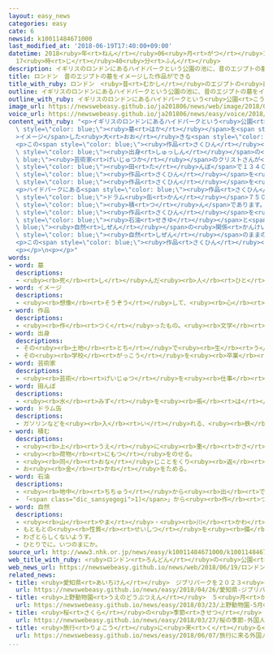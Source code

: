 ```yaml
---
layout: easy_news
categories: easy
cate: 6
newsid: k10011484671000
last_modified_at: '2018-06-19T17:40:00+09:00'
datetime: 2018<ruby>年<rt>ねん</rt></ruby>06<ruby>月<rt>がつ</rt></ruby>19<ruby>日<rt>にち</rt></ruby>
  17<ruby>時<rt>じ</rt></ruby>40<ruby>分<rt>ふん</rt></ruby>
description: イギリスのロンドンにあるハイドパークという公園の池に、昔のエジプトの墓をイメージした大きな作品ができました。
title: ロンドン　昔のエジプトの墓をイメージした作品ができる
title_with_ruby: ロンドン　<ruby>昔<rt>むかし</rt></ruby>のエジプトの<ruby>墓<rt>はか</rt></ruby>をイメージした<ruby>作品<rt>さくひん</rt></ruby>ができる
outline: イギリスのロンドンにあるハイドパークという公園の池に、昔のエジプトの墓をイメージした大きな作品ができました。
outline_with_ruby: イギリスのロンドンにあるハイドパークという<ruby>公園<rt>こうえん</rt></ruby>の<ruby>池<rt>いけ</rt></ruby>に、<ruby>昔<rt>むかし</rt></ruby>のエジプトの<ruby>墓<rt>はか</rt></ruby>をイメージした<ruby>大<rt>おお</rt></ruby>きな<ruby>作品<rt>さくひん</rt></ruby>ができました。
image_url: https://newswebeasy.github.io/ja201806/news/web/image/2018/06/19/K10011484671_1806190615_1806190627_01_02.jpg
voice_url: https://newswebeasy.github.io/ja201806/news/easy/voice/2018/06/19/k10011484671000.mp4
content_with_ruby: "<p>イギリスのロンドンにあるハイドパークという<ruby>公園<rt>こうえん</rt></ruby>の<ruby>池<rt>いけ</rt></ruby>に、<ruby>昔<rt>むかし</rt></ruby>のエジプトの<span\
  \ style=\"color: blue;\"><ruby>墓<rt>はか</rt></ruby></span>を<span style=\"color: blue;\"\
  >イメージ</span>した<ruby>大<rt>おお</rt></ruby>きな<span style=\"color: blue;\"><ruby>作品<rt>さくひん</rt></ruby></span>ができました。</p>\n\
  <p>この<span style=\"color: blue;\"><ruby>作品<rt>さくひん</rt></ruby></span>は、ブルガリア<span\
  \ style=\"color: blue;\"><ruby>出身<rt>しゅっしん</rt></ruby></span>の<span style=\"color:\
  \ blue;\"><ruby>芸術家<rt>げいじゅつか</rt></ruby></span>のクリストさんが<ruby>作<rt>つく</rt></ruby>りました。クリストさんは１９９１<ruby>年<rt>ねん</rt></ruby>、<ruby>茨城県<rt>いばらきけん</rt></ruby>の<span\
  \ style=\"color: blue;\"><ruby>田<rt>た</rt></ruby>んぼ</span>で１３４０<ruby>本<rt>ぽん</rt></ruby>の<ruby>傘<rt>かさ</rt></ruby>を<ruby>使<rt>つか</rt></ruby>った<span\
  \ style=\"color: blue;\"><ruby>作品<rt>さくひん</rt></ruby></span>を<ruby>作<rt>つく</rt></ruby>ったことがあります。このときは５０<ruby>万<rt>まん</rt></ruby><ruby>人<rt>にん</rt></ruby>ぐらいの<ruby>人<rt>ひと</rt></ruby>が<span\
  \ style=\"color: blue;\"><ruby>作品<rt>さくひん</rt></ruby></span>を<ruby>見<rt>み</rt></ruby>に<ruby>来<rt>き</rt></ruby>ました。</p>\n\
  <p>ハイドパークにある<span style=\"color: blue;\"><ruby>作品<rt>さくひん</rt></ruby></span>は、<ruby>赤<rt>あか</rt></ruby>や<ruby>青<rt>あお</rt></ruby>の<span\
  \ style=\"color: blue;\">ドラム<ruby>缶<rt>かん</rt></ruby></span>７５００<ruby>個<rt>こ</rt></ruby>ぐらいを２０ｍの<ruby>高<rt>たか</rt></ruby>さに<span\
  \ style=\"color: blue;\"><ruby>積<rt>つ</rt></ruby>ん</span>であります。<ruby>公園<rt>こうえん</rt></ruby>に<ruby>来<rt>き</rt></ruby>た<ruby>人<rt>ひと</rt></ruby>は「<span\
  \ style=\"color: blue;\"><ruby>作品<rt>さくひん</rt></ruby></span>を<ruby>見<rt>み</rt></ruby>て、<span\
  \ style=\"color: blue;\"><ruby>石油<rt>せきゆ</rt></ruby></span>と<span style=\"color:\
  \ blue;\"><ruby>自然<rt>しぜん</rt></ruby></span>の<ruby>関係<rt>かんけい</rt></ruby>など、いろいろな<ruby>問題<rt>もんだい</rt></ruby>について<ruby>考<rt>かんが</rt></ruby>えました」と<ruby>言<rt>い</rt></ruby>っていました。しかし、「<ruby>公園<rt>こうえん</rt></ruby>は<span\
  \ style=\"color: blue;\"><ruby>自然<rt>しぜん</rt></ruby></span>のままのほうがいいと<ruby>思<rt>おも</rt></ruby>います」などと<ruby>言<rt>い</rt></ruby>う<ruby>人<rt>ひと</rt></ruby>もいました。</p>\n\
  <p>この<span style=\"color: blue;\"><ruby>作品<rt>さくひん</rt></ruby></span>は９<ruby>月<rt>がつ</rt></ruby>２３<ruby>日<rt>にち</rt></ruby>まで<ruby>見<rt>み</rt></ruby>ることができます。</p>\n\
  <p></p>\n<p></p>"
words:
- word: 墓
  descriptions:
  - <ruby><rb>死</rb><rt>し</rt></ruby>んだ<ruby><rb>人</rb><rt>ひと</rt></ruby>や、お<ruby><rb>骨</rb><rt>こつ</rt></ruby>をうめる<ruby><rb>所</rb><rt>ところ</rt></ruby>。また、そのしるし。
- word: イメージ
  descriptions:
  - <ruby><rb>想像</rb><rt>そうぞう</rt></ruby>して、<ruby><rb>心</rb><rt>こころ</rt></ruby>の<ruby><rb>中</rb><rt>なか</rt></ruby>にえがき<ruby><rb>出</rb><rt>だ</rt></ruby>す、ものの<ruby><rb>形</rb><rt>かたち</rt></ruby>や<ruby><rb>姿</rb><rt>すがた</rt></ruby>。
- word: 作品
  descriptions:
  - <ruby><rb>作</rb><rt>つく</rt></ruby>ったもの。<ruby><rb>文学</rb><rt>ぶんがく</rt></ruby>・<ruby><rb>音楽</rb><rt>おんがく</rt></ruby>・<ruby><rb>美術</rb><rt>びじゅつ</rt></ruby>などで、<ruby><rb>作者</rb><rt>さくしゃ</rt></ruby>が<ruby><rb>創造</rb><rt>そうぞう</rt></ruby>したもの。
- word: 出身
  descriptions:
  - その<ruby><rb>土地</rb><rt>とち</rt></ruby>で<ruby><rb>生</rb><rt>う</rt></ruby>まれたこと。
  - その<ruby><rb>学校</rb><rt>がっこう</rt></ruby>を<ruby><rb>卒業</rb><rt>そつぎょう</rt></ruby>したこと。
- word: 芸術家
  descriptions:
  - <ruby><rb>芸術</rb><rt>げいじゅつ</rt></ruby>を<ruby><rb>仕事</rb><rt>しごと</rt></ruby>としている<ruby><rb>人</rb><rt>ひと</rt></ruby>。<ruby><rb>音楽家</rb><rt>おんがくか</rt></ruby>や<ruby><rb>画家</rb><rt>がか</rt></ruby>など。
- word: 田んぼ
  descriptions:
  - <ruby><rb>水</rb><rt>みず</rt></ruby>を<ruby><rb>張</rb><rt>は</rt></ruby>って、イネを<ruby><rb>育</rb><rt>そだ</rt></ruby>てる<ruby><rb>所</rb><rt>ところ</rt></ruby>。<ruby><rb>水田</rb><rt>すいでん</rt></ruby>。
- word: ドラム缶
  descriptions:
  - ガソリンなどを<ruby><rb>入</rb><rt>い</rt></ruby>れる、<ruby><rb>鉄</rb><rt>てつ</rt></ruby>で<ruby><rb>作</rb><rt>つく</rt></ruby>った<ruby><rb>筒形</rb><rt>つつがた</rt></ruby>の<ruby><rb>大</rb><rt>おお</rt></ruby>きな<ruby><rb>缶</rb><rt>かん</rt></ruby>。
- word: 積む
  descriptions:
  - <ruby><rb>上</rb><rt>うえ</rt></ruby>に<ruby><rb>重</rb><rt>かさ</rt></ruby>ねる。
  - <ruby><rb>荷物</rb><rt>にもつ</rt></ruby>をのせる。
  - <ruby><rb>同</rb><rt>おな</rt></ruby>じことをくり<ruby><rb>返</rb><rt>かえ</rt></ruby>す。
  - お<ruby><rb>金</rb><rt>かね</rt></ruby>をためる。
- word: 石油
  descriptions:
  - <ruby><rb>地中</rb><rt>ちちゅう</rt></ruby>から<ruby><rb>出</rb><rt>で</rt></ruby>る、<ruby><rb>黒</rb><rt>くろ</rt></ruby>くどろどろした<ruby><rb>燃</rb><rt>も</rt></ruby>えやすい<ruby><rb>油</rb><rt>あぶら</rt></ruby>。<ruby><rb>大昔</rb><rt>おおむかし</rt></ruby>の<ruby><rb>生物</rb><rt>せいぶつ</rt></ruby>が<ruby><rb>地中</rb><rt>ちちゅう</rt></ruby>にうまってできたもの。<ruby><rb>地中</rb><rt>ちちゅう</rt></ruby>からとったままのものを<ruby><rb>原油</rb><rt>げんゆ</rt></ruby>といい、ガソリン・<ruby><rb>軽油</rb><rt>けいゆ</rt></ruby>・<ruby><rb>灯油</rb><rt>とうゆ</rt></ruby>・<ruby><rb>重油</rb><rt>じゅうゆ</rt></ruby>などを<ruby><rb>作</rb><rt>つく</rt></ruby>る。<ruby><rb>化学工業</rb><rt>かがくこうぎょう</rt></ruby>の<ruby><rb>原料</rb><rt>げんりょう</rt></ruby>としても<ruby><rb>使</rb><rt>つか</rt></ruby>われる。
  - 「<span class="dic_sansyogogi">1)</span>」から<ruby><rb>作</rb><rt>つく</rt></ruby>る<ruby><rb>燃料</rb><rt>ねんりょう</rt></ruby>やじゅんかつ<ruby><rb>油</rb><rt>ゆ</rt></ruby>などの<ruby><rb>製品</rb><rt>せいひん</rt></ruby>。<ruby><rb>特</rb><rt>とく</rt></ruby>に、<ruby><rb>灯油</rb><rt>とうゆ</rt></ruby>のこと。
- word: 自然
  descriptions:
  - <ruby><rb>山</rb><rt>やま</rt></ruby>・<ruby><rb>川</rb><rt>かわ</rt></ruby>・<ruby><rb>草</rb><rt>くさ</rt></ruby>・<ruby><rb>木</rb><rt>き</rt></ruby>・<ruby><rb>星</rb><rt>ほし</rt></ruby>・<ruby><rb>雲</rb><rt>くも</rt></ruby>・<ruby><rb>雨</rb><rt>あめ</rt></ruby>・<ruby><rb>雪</rb><rt>ゆき</rt></ruby>など、<ruby><rb>人</rb><rt>ひと</rt></ruby>が<ruby><rb>作</rb><rt>つく</rt></ruby>ったものでない<ruby><rb>物</rb><rt>もの</rt></ruby>。
  - もともとの<ruby><rb>性質</rb><rt>せいしつ</rt></ruby>を<ruby><rb>備</rb><rt>そな</rt></ruby>えていること。
  - わざとらしくないようす。
  - ひとりでに。いつのまにか。
source_url: http://www3.nhk.or.jp/news/easy/k10011484671000/k10011484671000.html
web_title_with_ruby: <ruby>ロンドン<rt>ろんどん</rt></ruby>の<ruby>公園<rt>こうえん</rt></ruby>に“<ruby>古代<rt>こだい</rt></ruby><ruby>エジプト<rt>えじぷと</rt></ruby>の<ruby>墓<rt>はか</rt></ruby>”<ruby>出現<rt>しゅつげん</rt></ruby>
web_news_url: https://newswebeasy.github.io/news/web/2018/06/19/ロンドンの公園に古代エジプトの墓出現
related_news:
- title: <ruby>愛知県<rt>あいちけん</rt></ruby>　ジブリパークを２０２３<ruby>年<rt>ねん</rt></ruby>までにオープンしたい
  url: https://newswebeasy.github.io/news/easy/2018/04/26/愛知県-ジブリパークを2023年までにオープンしたい
- title: <ruby>上野動物園<rt>うえのどうぶつえん</rt></ruby>　５<ruby>月<rt>がつ</rt></ruby>の<ruby>連休<rt>れんきゅう</rt></ruby>はシャンシャンを<ruby>見<rt>み</rt></ruby>る<ruby>抽選<rt>ちゅうせん</rt></ruby>がある
  url: https://newswebeasy.github.io/news/easy/2018/03/23/上野動物園-5月の連休はシャンシャンを見る抽選がある
- title: <ruby>桜<rt>さくら</rt></ruby>の<ruby>季節<rt>きせつ</rt></ruby>　<ruby>外国人<rt>がいこくじん</rt></ruby>も<ruby>花見<rt>はなみ</rt></ruby>を<ruby>楽<rt>たの</rt></ruby>しむ
  url: https://newswebeasy.github.io/news/easy/2018/03/27/桜の季節-外国人も花見を楽しむ
- title: <ruby>旅行<rt>りょこう</rt></ruby>に<ruby>来<rt>く</rt></ruby>る<ruby>外国人<rt>がいこくじん</rt></ruby>を<ruby>増<rt>ふ</rt></ruby>やす　マナーの<ruby>問題<rt>もんだい</rt></ruby>も<ruby>考<rt>かんが</rt></ruby>える<ruby>必要<rt>ひつよう</rt></ruby>がある
  url: https://newswebeasy.github.io/news/easy/2018/06/07/旅行に来る外国人を増やす-マナーの問題も考える必要がある
...
```

